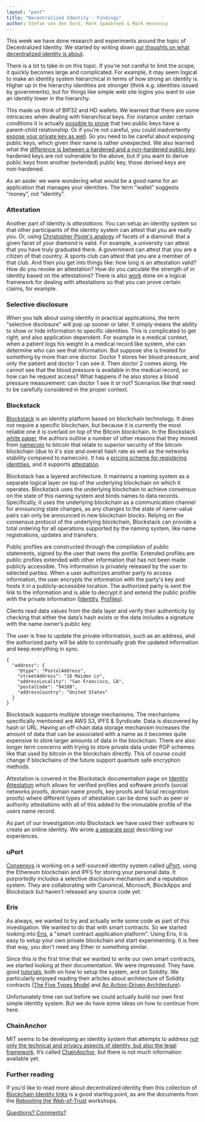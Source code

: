 ```yaml
---
layout: "post"
title: "Decentralized Identity - Findings"
author: Stefan van den Oord, Mark Spanbroek & Mark Hennessy
---
```


This week we have done research and experiments around the topic of Decentralized Identity. We started by writing down [our thoughts on what decentralized identity is about][1].

There is a lot to take in on this topic. If you're not careful to limit the scope, it quickly becomes large and complicated. For example, it may seem logical to make an identity system hierarchical in terms of how strong an identity is. Higher up in the hierarchy identities are stronger (think e.g. identities issued by governments), but for things like simple web site logins you want to use an identity lower in the hierarchy.

This made us think of BIP32 and HD wallets. We learned that there are some intricacies when dealing with hierarchical keys. For instance under certain conditions it is actually [possible to prove][5] that two public keys have a parent-child relationship. Or if you’re not careful, you could inadvertently [expose your private key as well][18]. So you need to be careful about exposing public keys, which given their name is rather unexpected. We also learned what the [difference is between a hardened and a non-hardened public key][20]: hardened keys are not vulnerable to the above, but if you want to derive public keys from another (extended) public key, those derived keys are non-hardened.

As an aside: we were wondering what would be a good name for an application that manages your identities. The term “wallet” suggests “money”, not “identity”.

### Attestation

Another part of identity is _attestations_. You can setup an identity system so that other participants of the identity system can attest that you are really you. Or, using [Christopher Poole's analogy][6] of facets of a diamond: that a given facet of your diamond is valid. For example, a university can attest that you have truly graduated there. A government can attest that you are a citizen of that country. A sports club can attest that you are a member of that club. And then you get into things like: how long is an attestation valid? How do you revoke an attestation? How do you calculate the strength of in identity based on the attestations? There is also [work][7] done on a logical framework for dealing with attestations so that you can prove certain claims, for example.

### Selective disclosure

When you talk about using identity in practical applications, the term "selective disclosure" will pop up sooner or later. It simply means the ability to show or hide information to specific identities. This is complicated to get right, and also application dependent. For example in a medical context, when a patient logs his weight in a medical record like system, she can determine who can see that information. But suppose she is treated for something by more than one doctor. Doctor 1 stores her blood pressure, and only the patient and doctor 1 can see it. Then doctor 2 comes along. He cannot see that the blood pressure is available in the medical record, so how can he request access? What happens if he also stores a blood pressure measurement: can doctor 1 see it or not? Scenarios like that need to be carefully considered in the proper context.

### Blockstack

[Blockstack][8] is an identity platform based on blockchain technology. It does not require a specific blockchain, but because it is currently the most reliable one it is overlaid on top of the Bitcoin blockchain. In the Blockstack [white paper][24], the authors outline a number of other reasons that they moved from [namecoin][23] to bitcoin that relate to superior security of the bitcoin blockchain (due to it's size and overall hash rate as well as the networks stability compared to namecoin). It has a [pricing scheme for registering identities][9], and it supports [attestation][10].

Blockstack has a layered architecture. It maintains a naming system as a separate logical layer on top of the underlying blockchain on which it operates. Blockstack uses the underlying blockchain to achieve consensus on the state of this naming system and binds names to data records. Specifically, it uses the underlying blockchain as a communication channel for announcing state changes, as any changes to the state of name-value pairs can only be announced in new blockchain blocks. Relying on the consensus protocol of the underlying blockchain, Blockstack can provide a total ordering for all operations supported by the naming system, like name registrations, updates and transfers.

Public profiles are constructed through the compilation of public statements, signed by the user that owns the profile. Extended profiles are public profiles extended with other information that has not been made publicly accessible. This information is privately released by the user to selected parties. When a user authorizes another party to access information, the user encrypts the information with the party's key and hosts it in a publicly-accessible location. The authorized party is sent the link to the information and is able to decrypt it and extend the public profile with the private information ([Identity][11], [Profiles][12]).

Clients read data values from the data layer and verify their authenticity by checking that either the data’s hash exists or the data includes a signature with the name owner’s public key.

The user is free to update the private information, such as an address, and the authorized party will be able to continually grab the updated information and keep everything in sync.

	{
	  "address": {
	    "@type": "PostalAddress",
	    "streetAddress": "16 Maiden Ln",
	    "addressLocality": "San Francisco, CA",
	    "postalCode": "94108",
	    "addressCountry": "United States"
	  }
	}

Blockstack supports multiple storage mechanisms. The mechanisms specifically mentioned are AWS S3, IPFS & Syndicate. Data is discovered by hash or URL. Having an off-chain data storage mechanism increases the amount of data that can be associated with a name as it becomes quite expensive to store larger amounts of data in the blockchain. There are also longer term concerns with trying to store private data under PGP schemes like that used by bitcoin in the blockchain directly. This of course could change if blockchains of the future support quantum safe encryption methods.

Attestation is covered in the Blockstack documentation page on [Identity Attestation][10] which allows for verified profiles and software proofs (social networks proofs, domain name proofs, key proofs and facial recognition proofs) where different types of attestation can be done such as peer or authority attestations with all of this added to the immutable profile of the users name record.

As part of our investigation into Blockstack we have used their software to create an online identity. We wrote [a separate post][25] describing our experiences.

### uPort

[Consensys][21] is working on a self-sourced identity system called [uPort][22], using the Ethereum blockchain and IPFS for storing your personal data. It purportedly includes a selective disclosure mechanism and a reputation system. They are collaborating with Canonical, Microsoft, BlockApps and Blockstack but haven’t released any source code yet.

### Eris

As always, we wanted to try and actually write some code as part of this investigation. We wanted to do that with smart contracts. So we started looking into [Eris][13], a "smart contract application platform". Using Eris, it is easy to setup your own private blockchain and start experimenting. It is free that way, you don't need any Ether or something similar.

Since this is the first time that we wanted to write our own smart contracts, we started looking at their documentation. We were impressed. They have good [tutorials][14], both on how to setup the system, and on Solidity. We particularly enjoyed reading their articles about architecture of Solidity contracts ([The Five Types Model][15] and [An Action-Driven Architecture][16]).

Unfortunately time ran out before we could actually build our own first simple identity system. But we do have some ideas on how to continue from here.

### ChainAnchor

MIT seems to be developing an identity system that attempts to address [not only the technical and privacy aspects of identity, but also the legal framework][2]. It’s called [ChainAnchor][3], but there is not much information available yet.

### Further reading

If you’d like to read more about decentralized identity then this collection of [Blockchain Identity links][4] is a good starting point, as are the documents from the [Rebooting the Web-of-Trust][17] workshops.

[Questions? Comments?][19]

[1]: https://charterhouse.github.io/2016/07/18/decentralized-identity.html
[2]: https://www.w3.org/2016/04/blockchain-workshop/interest/hardjono-pentland.html
[3]: http://trust.mit.edu
[4]: https://github.com/peacekeeper/blockchain-identity
[5]: http://bitcoin.stackexchange.com/a/37138
[6]: http://mashable.com/2011/10/18/chris-poole-4chan-web-2/#ou2f5YyAdZqt
[7]: http://doc.utwente.nl/61675/1/thesis_M_Czenko.pdf
[8]: https://blockstack.org
[9]: https://github.com/blockstack/blockstack-server/wiki/Usage#namespaces
[10]: https://blockstack.org/docs/identity-attestation
[11]: https://blockstack.org/docs/blockchain-identity
[12]: https://blockstack.org/docs/blockstack-profiles
[13]: https://erisindustries.com
[14]: https://docs.erisindustries.com/tutorials/
[15]: https://docs.erisindustries.com/tutorials/solidity/solidity-1
[16]: https://docs.erisindustries.com/tutorials/solidity/solidity-2
[17]: https://github.com/WebOfTrustInfo/rebooting-the-web-of-trust
[18]: https://bitcoinmagazine.com/articles/deterministic-wallets-advantages-flaw-1385450276
[19]: https://github.com/Charterhouse/charterhouse.github.io/issues/3
[20]: http://bitcoin.stackexchange.com/questions/37488/eli5-whats-the-difference-between-a-child-key-and-a-hardened-child-key-in-bip3
[21]: https://consensys.net
[22]: https://medium.com/@ConsenSys/uport-the-wallet-is-the-new-browser-b133a83fe73
[23]: https://namecoin.info/
[24]: https://blockstack.org/blockstack.pdf
[25]: blockstack.html
